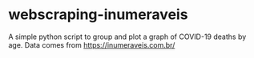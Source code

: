 # webscraping-inumeraveis
A simple python script to group and plot a graph of COVID-19 deaths by age.
Data comes from https://inumeraveis.com.br/
